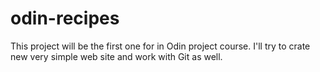 # odin-recipes
This project will be the first one for in Odin project course. I'll try to crate new very simple web site and work with Git as well. 